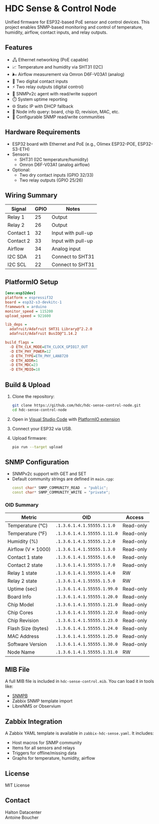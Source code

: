 # HDC Sense & Control Node

Unified firmware for ESP32-based PoE sensor and control devices. This project enables SNMP-based monitoring and control of temperature, humidity, airflow, contact inputs, and relay outputs.

## Features

- 🖧 Ethernet networking (PoE capable)
- 📈 Temperature and humidity via SHT31 (I2C)
- 🌬️ Airflow measurement via Omron D6F-V03A1 (analog)
- 🔌 Two digital contact inputs
- ⚡ Two relay outputs (digital control)
- 📡 SNMPv2c agent with read/write support
- ⏱️ System uptime reporting
- 🌐 Static IP with DHCP fallback
- 🧠 Node info query: board, chip ID, revision, MAC, etc.
- 🔐 Configurable SNMP read/write communities

## Hardware Requirements

- ESP32 board with Ethernet and PoE (e.g., Olimex ESP32-POE, ESP32-S3-ETH)
- Sensors:
  - SHT31 (I2C temperature/humidity)
  - Omron D6F-V03A1 (analog airflow)
- Optional:
  - Two dry contact inputs (GPIO 32/33)
  - Two relay outputs (GPIO 25/26)

## Wiring Summary

| Signal        | GPIO | Notes                     |
|---------------|------|---------------------------|
| Relay 1       | 25   | Output                    |
| Relay 2       | 26   | Output                    |
| Contact 1     | 32   | Input with pull-up        |
| Contact 2     | 33   | Input with pull-up        |
| Airflow       | 34   | Analog input              |
| I2C SDA       | 21   | Connect to SHT31          |
| I2C SCL       | 22   | Connect to SHT31          |

## PlatformIO Setup

```ini
[env:esp32dev]
platform = espressif32
board = esp32-s3-devkitc-1
framework = arduino
monitor_speed = 115200
upload_speed = 921600

lib_deps =
  adafruit/Adafruit SHT31 Library@^2.2.0
  adafruit/Adafruit BusIO@^1.14.2

build_flags =
  -D ETH_CLK_MODE=ETH_CLOCK_GPIO17_OUT
  -D ETH_PHY_POWER=12
  -D ETH_TYPE=ETH_PHY_LAN8720
  -D ETH_ADDR=1
  -D ETH_MDC=23
  -D ETH_MDIO=18
```

## Build & Upload

1. Clone the repository:
    ```bash
    git clone https://github.com/hdc/hdc-sense-control-node.git
    cd hdc-sense-control-node
    ```

2. Open in [Visual Studio Code](https://code.visualstudio.com) with [PlatformIO extension](https://platformio.org/install/ide?install=vscode)

3. Connect your ESP32 via USB.

4. Upload firmware:
    ```bash
    pio run --target upload
    ```

## SNMP Configuration

- SNMPv2c support with GET and SET
- Default community strings are defined in `main.cpp`:
  ```cpp
  const char* SNMP_COMMUNITY_READ  = "public";
  const char* SNMP_COMMUNITY_WRITE = "private";
  ```

### OID Summary

| Metric             | OID                       | Access    |
|--------------------|---------------------------|-----------|
| Temperature (°C)    | `.1.3.6.1.4.1.55555.1.1.0` | Read-only |
| Temperature (°F)    | `.1.3.6.1.4.1.55555.1.11.0`| Read-only |
| Humidity (%)        | `.1.3.6.1.4.1.55555.1.2.0` | Read-only |
| Airflow (V × 1000)  | `.1.3.6.1.4.1.55555.1.3.0` | Read-only |
| Contact 1 state     | `.1.3.6.1.4.1.55555.1.6.0` | Read-only |
| Contact 2 state     | `.1.3.6.1.4.1.55555.1.7.0` | Read-only |
| Relay 1 state       | `.1.3.6.1.4.1.55555.1.4.0` | RW        |
| Relay 2 state       | `.1.3.6.1.4.1.55555.1.5.0` | RW        |
| Uptime (sec)        | `.1.3.6.1.4.1.55555.1.99.0`| Read-only |
| Board Info          | `.1.3.6.1.4.1.55555.1.20.0`| Read-only |
| Chip Model          | `.1.3.6.1.4.1.55555.1.21.0`| Read-only |
| Chip Cores          | `.1.3.6.1.4.1.55555.1.22.0`| Read-only |
| Chip Revision       | `.1.3.6.1.4.1.55555.1.23.0`| Read-only |
| Flash Size (bytes)  | `.1.3.6.1.4.1.55555.1.24.0`| Read-only |
| MAC Address         | `.1.3.6.1.4.1.55555.1.25.0`| Read-only |
| Software Version    | `.1.3.6.1.4.1.55555.1.30.0`| Read-only |
| Node Name           | `.1.3.6.1.4.1.55555.1.31.0`| RW        |

## MIB File

A full MIB file is included in `hdc-sense-control.mib`. You can load it in tools like:

- [SNMPB](https://sourceforge.net/projects/snmpb/)
- Zabbix SNMP template import
- LibreNMS or Observium

## Zabbix Integration

A Zabbix YAML template is available in `zabbix-hdc-sense.yaml`. It includes:

- Host macros for SNMP community
- Items for all sensors and relays
- Triggers for offline/missing data
- Graphs for temperature, humidity, airflow

## License

MIT License

## Contact

Halton Datacenter  
Antoine Boucher  

